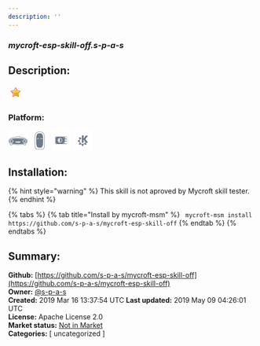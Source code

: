 ```yaml
---
description: ''
---
```


### _mycroft-esp-skill-off.s-p-a-s_  
## Description:  
  
  
![](../.gitbook/assets/star.png)  
  
### Platform:  
 ![Mark I](../.gitbook/assets/mark-1-icon.png)  ![Mark II](../.gitbook/assets/mark-2-icon.png)  ![Picroft](../.gitbook/assets/picroft-icon.png)  ![plasmoid](../.gitbook/assets/kde.png)   
## Installation:  
{% hint style="warning" %}
This skill is not aproved by Mycroft skill tester.
{% endhint %}
    
{% tabs %}
{% tab title="Install by mycroft-msm" %}
``` mycroft-msm install https://github.com/s-p-a-s/mycroft-esp-skill-off```
{% endtab %}
  {% endtabs %}
    
## Summary:  
**Github:** [https://github.com/s-p-a-s/mycroft-esp-skill-off](https://github.com/s-p-a-s/mycroft-esp-skill-off)  
**Owner:** [@s-p-a-s](https://github.com/s-p-a-s)  
**Created:** 2019 Mar 16 13:37:54 UTC  **Last updated:** 2019 May 09 04:26:01 UTC  
**License:** Apache License 2.0  
**Market status:** [Not in Market](https://market.mycroft.ai/skill/)  
**Categories:** [ uncategorized ]   

